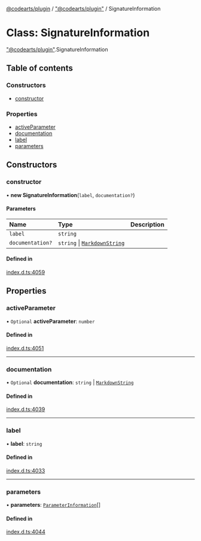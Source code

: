 [@codearts/plugin](../README.md) / ["@codearts/plugin"](../modules/_codearts_plugin_.md) / SignatureInformation

# Class: SignatureInformation

["@codearts/plugin"](../modules/_codearts_plugin_.md).SignatureInformation

## Table of contents

### Constructors

- [constructor](codearts_plugin_.SignatureInformation.md#constructor)

### Properties

- [activeParameter](codearts_plugin_.SignatureInformation.md#activeparameter)
- [documentation](codearts_plugin_.SignatureInformation.md#documentation)
- [label](codearts_plugin_.SignatureInformation.md#label)
- [parameters](codearts_plugin_.SignatureInformation.md#parameters)

## Constructors

### constructor

• **new SignatureInformation**(`label`, `documentation?`)

#### Parameters

| Name | Type | Description |
| :------ | :------ | :------ |
| `label` | `string` |  |
| `documentation?` | `string` \| [`MarkdownString`](codearts_plugin_.MarkdownString.md) |  |

#### Defined in

[index.d.ts:4059](https://github.com/huaweicloud/cloudide-plugin-api/blob/84e382d/index.d.ts#L4059)

## Properties

### activeParameter

• `Optional` **activeParameter**: `number`

#### Defined in

[index.d.ts:4051](https://github.com/huaweicloud/cloudide-plugin-api/blob/84e382d/index.d.ts#L4051)

___

### documentation

• `Optional` **documentation**: `string` \| [`MarkdownString`](codearts_plugin_.MarkdownString.md)

#### Defined in

[index.d.ts:4039](https://github.com/huaweicloud/cloudide-plugin-api/blob/84e382d/index.d.ts#L4039)

___

### label

• **label**: `string`

#### Defined in

[index.d.ts:4033](https://github.com/huaweicloud/cloudide-plugin-api/blob/84e382d/index.d.ts#L4033)

___

### parameters

• **parameters**: [`ParameterInformation`](codearts_plugin_.ParameterInformation.md)[]

#### Defined in

[index.d.ts:4044](https://github.com/huaweicloud/cloudide-plugin-api/blob/84e382d/index.d.ts#L4044)
